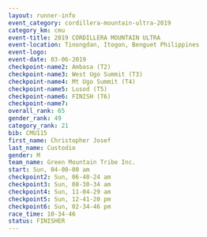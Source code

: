 ```yaml
---
layout: runner-info 
event_category: cordillera-mountain-ultra-2019 
category_km: cmu 
event-title: 2019 CORDILLERA MOUNTAIN ULTRA 
event-location: Tinongdan, Itogon, Benguet Philippines 
event-logo: 
event-date: 03-06-2019 
checkpoint-name2: Ambasa (T2) 
checkpoint-name3: West Ugo Summit (T3) 
checkpoint-name4: Mt Ugo Summit (T4) 
checkpoint-name5: Lusod (T5) 
checkpoint-name6: FINISH (T6) 
checkpoint-name7: 
overall_rank: 65
gender_rank: 49
category_rank: 21
bib: CMU115
first_name: Christopher Josef
last_name: Custodio
gender: M
team_name: Green Mountain Tribe Inc.
start: Sun, 04-00-00 am
checkpoint2: Sun, 06-40-24 am
checkpoint3: Sun, 08-30-34 am
checkpoint4: Sun, 11-04-29 am
checkpoint5: Sun, 12-41-20 pm
checkpoint6: Sun, 02-34-46 pm
race_time: 10-34-46
status: FINISHER
---
```

